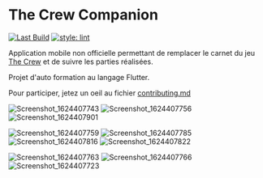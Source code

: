 # The Crew Companion

[![Last Build](https://github.com/JoshuaArus/the_crew_companion/actions/workflows/CI.yml/badge.svg)](https://github.com/JoshuaArus/the_crew_companion/actions/workflows/CI.yml)
[![style: lint](https://img.shields.io/badge/style-lint-4BC0F5.svg)](https://pub.dev/packages/lint)


Application mobile non officielle permettant de remplacer le carnet du jeu [The Crew](https://boardgamegeek.com/boardgame/284083/crew-quest-planet-nine) et de suivre les parties réalisées.

Projet d'auto formation au langage Flutter.

Pour participer, jetez un oeil au fichier [contributing.md](https://github.com/JoshuaArus/the_crew_companion/.github/contributing.md)

![Screenshot_1624407743](https://user-images.githubusercontent.com/1456867/123016030-0115ea00-d3ca-11eb-80e7-5d4b607f35f0.png)
![Screenshot_1624407756](https://user-images.githubusercontent.com/1456867/123016043-0a06bb80-d3ca-11eb-9756-d65fdd5c5eae.png)
![Screenshot_1624407901](https://user-images.githubusercontent.com/1456867/123016078-20147c00-d3ca-11eb-8be7-629ff51148a5.png)

![Screenshot_1624407759](https://user-images.githubusercontent.com/1456867/123016300-931df280-d3ca-11eb-8d0e-6f94030dae56.png)
![Screenshot_1624407785](https://user-images.githubusercontent.com/1456867/123016314-9b762d80-d3ca-11eb-8c43-1848352d28d2.png)
![Screenshot_1624407816](https://user-images.githubusercontent.com/1456867/123016317-9d3ff100-d3ca-11eb-8f31-14d72c50aaa5.png)
![Screenshot_1624407822](https://user-images.githubusercontent.com/1456867/123016320-9e711e00-d3ca-11eb-96a1-760ec3c31c6c.png)

![Screenshot_1624407763](https://user-images.githubusercontent.com/1456867/123016288-8ef1d500-d3ca-11eb-9b56-7549020860f3.png)
![Screenshot_1624407766](https://user-images.githubusercontent.com/1456867/123016290-90230200-d3ca-11eb-8c58-210d1ab4ae12.png)
![Screenshot_1624407723](https://user-images.githubusercontent.com/1456867/123016296-91ecc580-d3ca-11eb-8f2e-12c2ec34efb5.png)




